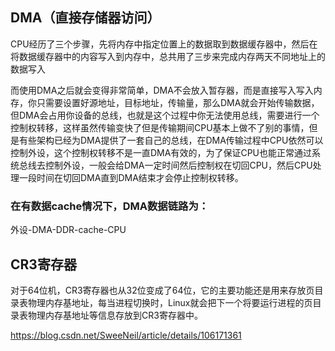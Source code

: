 ## DMA（直接存储器访问）

CPU经历了三个步骤，先将内存中指定位置上的数据取到数据缓存器中，然后在将数据缓存器中的内容写入到内存中，总共用了三步来完成内存两天不同地址上的数据写入

而使用DMA之后就会变得非常简单，DMA不会放入暂存器，而是直接写入写入内存，你只需要设置好源地址，目标地址，传输量，那么DMA就会开始传输数据，但DMA会占用你设备的总线，也就是这个过程中你无法使用总线，需要进行一个控制权转移，这样虽然传输变快了但是传输期间CPU基本上做不了别的事情，但是有些架构已经为DMA提供了一套自己的总线，在DMA传输过程中CPU依然可以控制外设，这个控制权转移不是一直DMA有效的，为了保证CPU也能正常通过系统总线去控制外设，一般会给DMA一定时间然后控制权在切回CPU，然后CPU处理一段时间在切回DMA直到DMA结束才会停止控制权转移。

### **在有数据cache情况下，DMA数据链路为：**

外设-DMA-DDR-cache-CPU

## CR3寄存器

对于64位机，CR3寄存器也从32位变成了64位，它的主要功能还是用来存放页目录表物理内存基地址，每当进程切换时，Linux就会把下一个将要运行进程的页目录表物理内存基地址等信息存放到CR3寄存器中。

https://blog.csdn.net/SweeNeil/article/details/106171361